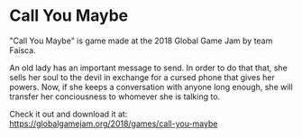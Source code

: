 # Call You Maybe

"Call You Maybe" is game made at the 2018 Global Game Jam by team Faísca.

An old lady has an important message to send. In order to do that that, she sells her soul to the devil in exchange for a cursed phone that gives her powers. Now, if she keeps a conversation with anyone long enough, she will transfer her conciousness to whomever she is talking to.

Check it out and download it at:
https://globalgamejam.org/2018/games/call-you-maybe
